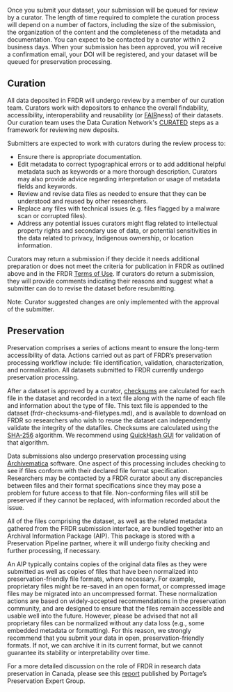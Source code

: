 ﻿Once you submit your dataset, your submission will be queued for review by a curator. The length of time required to complete the curation process will depend on a number of factors, including the size of the submission, the organization of the content and the completeness of the metadata and documentation. You can expect to be contacted by a curator within 2 business days. 
When your submission has been approved, you will receive a confirmation email, your DOI will be registered, and your dataset will be queued for preservation processing. 

## Curation
All data deposited in FRDR will undergo review by a member of our curation team. Curators work with depositors to enhance the overall findability, accessibility, interoperability and reusability (or [FAIR](https://doi.org/10.1038/sdata.2016.18)ness) of their datasets. Our curation team uses the Data Curation Network's [CURATED](https://datacurationnetwork.org/outputs/workflows/) steps as a framework for reviewing new deposits.

Submitters are expected to work with curators during the review process to:

* Ensure there is appropriate documentation.
* Edit metadata to correct typographical errors or to add additional helpful metadata such as keywords or a more thorough description. Curators may also provide advice regarding interpretation or usage of metadata fields and keywords.
* Review and revise data files as needed to ensure that they can be understood and reused by other researchers. 
* Replace any files with technical issues (e.g. files flagged by a malware scan or corrupted files).
* Address any potential issues curators might flag related to intellectual property rights and secondary use of data, or potential sensitivities in the data related to privacy, Indigenous ownership, or location information.

Curators may return a submission if they decide it needs additional preparation or does not meet the criteria for publication in FRDR as outlined above and in the FRDR [Terms of Use](terms_of_use.md). If curators do return a submission, they will provide comments indicating their reasons and suggest what a submitter can do to revise the dataset before resubmitting. 

Note: Curator suggested changes are only implemented with the approval of the submitter.

## Preservation

Preservation comprises a series of actions meant to ensure the long-term accessibility of data. Actions carried out as part of FRDR’s preservation processing workflow include: file identification, validation, characterization, and normalization. All datasets submitted to FRDR currently undergo preservation processing.

After a dataset is approved by a curator, [checksums](https://en.wikipedia.org/wiki/Checksum) are calculated for each file in the dataset and recorded in a text file along with the name of each file and information about the type of file. This text file is appended to the dataset (frdr-checksums-and-filetypes.md), and is available to download on FRDR so researchers who wish to reuse the dataset can independently validate the integrity of the datafiles. Checksums are calculated using the [SHA-256](https://en.wikipedia.org/wiki/SHA-2) algorithm. We recommend using [QuickHash GUI](https://www.quickhash-gui.org/) for validation of that algorithm.

Data submissions also undergo preservation processing using [Archivematica](https://www.archivematica.org) software. One aspect of this processing includes checking to see if files conform with their declared file format specification. Researchers may be contacted by a FRDR curator about any discrepancies between files and their format specifications since they may pose a problem for future access to that file. Non-conforming files will still be preserved if they cannot be replaced, with information recorded about the issue.

All of the files comprising the dataset, as well as the related metadata gathered from the FRDR submission interface, are bundled together into an Archival Information Package (AIP). This package is stored with a Preservation Pipeline partner, where it will undergo fixity checking and further processing, if necessary. 

An AIP typically contains copies of the original data files as they were submitted as well as copies of files that have been normalized into preservation-friendly file formats, where necessary. For example, proprietary files might be re-saved in an open format, or compressed image files may be migrated into an uncompressed format. These normalization actions are based on widely-accepted recommendations in the preservation community, and are designed to ensure that the files remain accessible and usable well into the future. However, please be advised that not all proprietary files can be normalized without any data loss (e.g., some embedded metadata or formatting). For this reason, we strongly recommend that you submit your data in open, preservation-friendly formats. If not, we can archive it in its current format, but we cannot guarantee its stability or interpretability over time.

For a more detailed discussion on the role of FRDR in research data preservation in Canada, please see this [report](https://portagenetwork.ca/wp-content/uploads/2018/05/Portage-PEG-WhitePaper-EN.pdf) published by Portage’s Preservation Expert Group.
